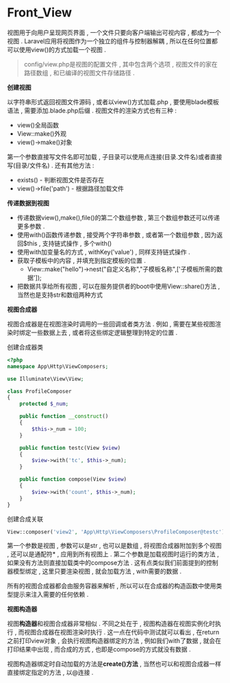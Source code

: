 # Front\_View

视图用于向用户呈现网页界面 , 一个文件只要向客户端输出可视内容 , 都成为一个视图 . Laravel应用将视图作为一个独立的组件与控制器解耦 , 所以在任何位置都可以使用view\(\)的方式加载一个视图 . 

> config/view.php是视图的配置文件 , 其中包含两个选项 , 视图文件的家在路径数组 , 和已编译的视图文件存储路径 .

**创建视图**

以字符串形式返回视图文件源码 , 或者以view\(\)方式加载.php , 要使用blade模板语法 , 需要添加.blade.php后缀 . 视图文件的渲染方式也有三种 :

* view\(\)全局函数
* View::make\(\)外观
* view\(\)-&gt;make\(\)对象

第一个参数直接写文件名即可加载 , 子目录可以使用点连接\(目录.文件名\)或者直接写\(目录/文件名\) . 还有其他方法 :

* exists\(\) - 判断视图文件是否存在
* view\(\)-&gt;file\('path'\) - 根据路径加载文件

**传递数据到视图**

* 传递数据view\(\),make\(\),file\(\)的第二个数组参数 , 第三个数组参数还可以传递更多参数 . 
* 使用with\(\)函数传递参数 , 接受两个字符串参数 , 或者第一个数组参数 , 因为返回$this , 支持链式操作 , 多个with\(\)
* 使用with加变量名的方式 , withKey\('value'\) , 同样支持链式操作 . 
* 获取子模板中的内容 , 并填充到指定模板的位置 . 
  * View::make\("hello"\)-&gt;nest\("自定义名称","子模板名称",\['子模板所需的数据'\]\);
* 把数据共享给所有视图 , 可以在服务提供者的boot中使用View::share\(\)方法 , 当然也是支持str和数组两种方式

**视图合成器**

视图合成器是在视图渲染时调用的一些回调或者类方法 . 例如 , 需要在某些视图渲染时绑定一些数据上去 , 或者将这些绑定逻辑整理到特定的位置 .

创建合成器类

```php
<?php
namespace App\Http\ViewComposers;

use Illuminate\View\View;

class ProfileComposer
{
    protected $_num;

    public function __construct()
    {
        $this->_num = 100;
    }

    public function testc(View $view)
    {
        $view->with('tc', $this->_num);
    }

    public function compose(View $view)
    {
        $view->with('count', $this->_num);
    }
}
```

创建合成关联

```php
View::composer('view2', 'App\Http\ViewComposers\ProfileComposer@testc');
```

第一个参数是视图 , 参数可以是str , 也可以是数组 , 将视图合成器附加到多个视图 , 还可以是通配符\* , 应用到所有视图上 . 第二个参数是加载视图时运行的类方法 , 如果没有方法则直接加载类中的compose方法 . 这有点类似我们前面提到的控制器模型绑定 , 这里只要渲染视图 , 就会加载方法 , with需要的数据 .

所有的视图合成器都会由服务容器来解析 , 所以可以在合成器的构造函数中使用类型提示来注入需要的任何依赖 .

**视图构造器**

视图**构造器**和视图合成器非常相似 . 不同之处在于 , 视图构造器在视图实例化时执行 , 而视图合成器在视图渲染时执行 . 这一点在代码中测试就可以看出 , 在return之前打印view对象 , 会执行视图构造器绑定的方法 , 例如我们with了数据 , 就会在打印结果中出现 , 而合成的方式 , 也即是compose的方式就没有数据 .

视图构造器绑定时自动加载的方法是**create\(\)方法** , 当然也可以和视图合成器一样直接绑定指定的方法 , 以@连接 .

